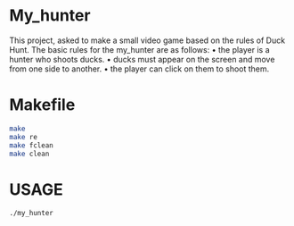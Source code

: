 # My_hunter
This project, asked to make a small video game based on the rules of Duck Hunt.
The basic rules for the my_hunter are as follows:
 • the player is a hunter who shoots ducks.
 • ducks must appear on the screen and move from one side to another.
 • the player can click on them to shoot them.

# Makefile
```bash
make
make re
make fclean
make clean
```

# USAGE
```bash
./my_hunter
```
